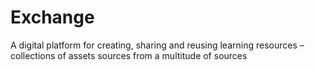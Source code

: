 # Exchange
A digital platform for creating, sharing and reusing learning resources – collections of assets sources from a multitude of sources
